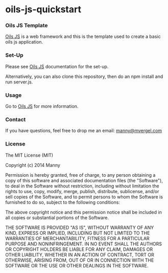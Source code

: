 oils-js-quickstart
==================

### Oils JS Template

[Oils JS](https://github.com/mannyvergel/oils-js) is a web framework and this is the template used to create a basic oils js application.

### Set-Up

Please see [Oils JS](https://github.com/mannyvergel/oils-js) documentation for the set-up.

Alternatively, you can also clone this repository, then do an npm install and run server.js.

### Usage

Go to [Oils JS](https://github.com/mannyvergel/oils-js) for more information.

### Contact

If you have questions, feel free to drop me an email: manny@mvergel.com

### License

The MIT License (MIT)

Copyright (c) 2014 Manny

Permission is hereby granted, free of charge, to any person obtaining a copy of
this software and associated documentation files (the "Software"), to deal in
the Software without restriction, including without limitation the rights to
use, copy, modify, merge, publish, distribute, sublicense, and/or sell copies of
the Software, and to permit persons to whom the Software is furnished to do so,
subject to the following conditions:

The above copyright notice and this permission notice shall be included in all
copies or substantial portions of the Software.

THE SOFTWARE IS PROVIDED "AS IS", WITHOUT WARRANTY OF ANY KIND, EXPRESS OR
IMPLIED, INCLUDING BUT NOT LIMITED TO THE WARRANTIES OF MERCHANTABILITY, FITNESS
FOR A PARTICULAR PURPOSE AND NONINFRINGEMENT. IN NO EVENT SHALL THE AUTHORS OR
COPYRIGHT HOLDERS BE LIABLE FOR ANY CLAIM, DAMAGES OR OTHER LIABILITY, WHETHER
IN AN ACTION OF CONTRACT, TORT OR OTHERWISE, ARISING FROM, OUT OF OR IN
CONNECTION WITH THE SOFTWARE OR THE USE OR OTHER DEALINGS IN THE SOFTWARE.

